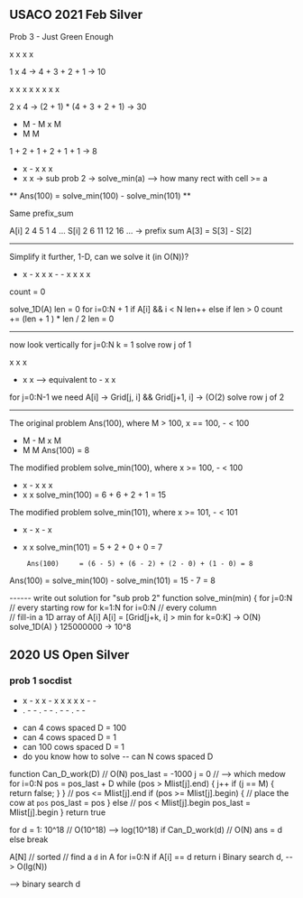 ## USACO 2021 Feb Silver

Prob 3 - Just Green Enough

x x x x

1 x 4 -> 4 + 3 + 2 + 1 -> 10

x x x x
x x x x

2 x 4 -> (2 + 1) * (4 + 3 + 2 + 1) -> 30

- M -
M x M
- M M 

1 + 2 + 1 + 2 + 1 + 1 -> 8

- x -
x x x
- x x   -> sub prob 2 -> solve_min(a) --> how many rect with cell >= a

** Ans(100) = solve_min(100) - solve_min(101) **

Same prefix_sum

A[i]  2 4 5  1  4 ...
S[i]  2 6 11 12 16 ... -> prefix sum
A[3] = S[3] - S[2]

--------------------------------------

Simplify it further, 1-D, can we solve it (in O(N))?
- x - x x x - - x x x x

count = 0

solve_1D(A)
	len = 0
	for i=0:N + 1
		if A[i] && i < N
		   len++
		else
			if len > 0
				count += (len + 1 ) * len / 2
				len = 0
			
--------------
now look vertically
for j=0:N
    k = 1
    solve row j of 1

x x x
- x x   --> equivalent to - x x
		
for j=0:N-1
    we need A[i] -> Grid[j, i] && Grid[j+1, i] -> (O(2)
    solve row j of 2	

-------------------------------------
The original problem Ans(100), where M > 100, x == 100, - < 100
- M -
M x M
- M M  Ans(100) = 8

The modified problem solve_min(100), where x >= 100, - < 100
- x -
x x x
- x x  solve_min(100) = 6 + 6 + 2 + 1 = 15

The modified problem solve_min(101), where x >= 101, - < 101
- x -
x - x
- x x  solve_min(101) = 5 + 2 + 0 + 0 = 7

       Ans(100)     = (6 - 5) + (6 - 2) + (2 - 0) + (1 - 0) = 8

Ans(100) = solve_min(100) - solve_min(101) = 15 - 7 = 8


------ write out solution for "sub prob 2"
function solve_min(min) {
    for j=0:N  // every starting row
		for k=1:N
			for i=0:N  // every column	
		        // fill-in a 1D array of A[i]
				A[i] = [Grid[j+k, i] > min for k=0:K]  -> O(N)
			solve_1D(A)	
}
125000000 -> 10^8

## 2020 US Open Silver

### prob 1 socdist

- x - x x - x x x x x - - 
- . - - . - - . - - . - - 
* can 4 cows spaced D = 100 
* can 4 cows spaced D = 1
* can 100 cows spaced D = 1
* do you know how to solve -- can N cows spaced D

function Can_D_work(D)  // O(N)
	pos_last = -1000
	j = 0 // --> which medow
	for i=0:N
		pos = pos_last + D
		while (pos > Mlist[j].end) {
			j++
			if (j == M) {
				return false;
			}
		}
		// pos <= Mlist[j].end
		if (pos >= Mlist[j].begin) {
			// place the cow at `pos`
			pos_last = pos
		}
		else // pos < Mlist[j].begin
			pos_last = Mlist[j].begin
		}
	return true	
	
for d = 1: 10^18     // O(10^18) --> log(10^18)
    if Can_D_work(d) // O(N)
        ans = d
    else
        break	

A[N] // sorted
// find a `d` in A
for i=0:N
    if A[i] == d
	    return i
Binary search d, --> O(lg(N))	

--> binary search d 	
		




		